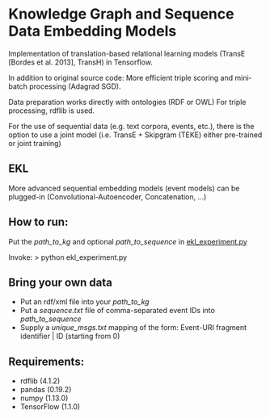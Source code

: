 # Knowledge Graph and Sequence Data Embedding Models

Implementation of translation-based relational learning models (TransE [Bordes et al. 2013], TransH) in Tensorflow.

In addition to original source code:
More efficient triple scoring and mini-batch processing (Adagrad SGD).

Data preparation works directly with ontologies (RDF or OWL)
For triple processing, rdflib is used.

For the use of sequential data (e.g. text corpora, events, etc.),
there is the option to use a joint model (i.e. TransE + Skipgram (TEKE) either pre-trained or joint training)

## EKL
More advanced sequential embedding models (event models) can be plugged-in (Convolutional-Autoencoder, Concatenation, ...)

## How to run:
Put the *path_to_kg* and optional *path_to_sequence* in [ekl_experiment.py](./ekl_experiment.py)

Invoke: >
python ekl_experiment.py

## Bring your own data
- Put an rdf/xml file into your *path_to_kg*
- Put a *sequence.txt* file of comma-separated event IDs into *path_to_sequence*
- Supply a *unique_msgs.txt* mapping of the form: Event-URI fragment identifier | ID (starting from 0)

## Requirements:
- rdflib (4.1.2)
- pandas (0.19.2)
- numpy (1.13.0)
- TensorFlow (1.1.0)

